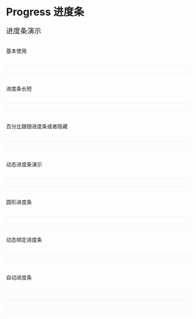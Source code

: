# Progress 进度条

<script setup>
import demo1 from './demo1.vue';
import demo2 from './demo2.vue';
import demo3 from './demo3.vue';
import demo4 from './demo4.vue';
import demo5 from './demo5.vue';
import demo6 from './demo6.vue';
import demo7 from './demo7.vue';
import DOC from '@/components/docview.vue';
import codeds from '@/components/codeds.vue';
const propDoc =  [
  [ "percent","百分比进度","number","1-100","-"],
  ["length", "进度条长度", "Number", "1开始", "10"],
  ["color", "进度条颜色", "string", "success/primary/default/warning/danger", "-"],
  ["intext", "进度条跟随", "boolean", "true/false", "false"],
  ["hidetext", "隐藏进度条", "boolean", "true/false", "false"],
  ["circle", "圆形进度条", "boolean", "true/false", "false"],
];
</script>
<div style="font-size:2vw;">进度条演示</div>

 
<br/>

基本使用

<br/>

<div class="lprogressdeom1">
<demo1></demo1>
</div>
<Suspense><codeds compname="lprogress" demoname="demo1"></codeds></Suspense>
<br/>

进度条长短

<br/>

<div class="lprogressdeom1">
<demo2></demo2>
</div>
<Suspense><codeds compname="lprogress" demoname="demo2"></codeds></Suspense>
<br/>

百分比跟随进度条或者隐藏

<br/>

<div class="lprogressdeom1">
<demo3></demo3>
</div>
<Suspense><codeds compname="lprogress" demoname="demo3"></codeds></Suspense>
<br/>

动态进度条演示

<br/>

<div class="lprogressdeom1">
<demo4></demo4>
</div>
<Suspense><codeds compname="lprogress" demoname="demo4"></codeds></Suspense>
<br/>

圆形进度条

<br/>

<div class="lprogressdeom1">
<demo5></demo5>
</div>
<Suspense><codeds compname="lprogress" demoname="demo5"></codeds></Suspense>
<br/>

动态绑定进度条

<br/>

<div class="lprogressdeom1">
<demo6></demo6>
</div>
<Suspense><codeds compname="lprogress" demoname="demo6"></codeds></Suspense>
<br/>

自动进度条

<br/>

<div class="lprogressdeom1">
<demo7></demo7>
</div>
<Suspense><codeds compname="lprogress" demoname="demo7"></codeds></Suspense>
<br/>

<div class="lprogressdeom1">
<DOC title="属性" type=prop :body="propDoc"></DOC>
</div>
<style scoped>
    .lprogressdeom1{
        border:1px solid #f0f0f0;
        padding:1vw;
    }
</style>